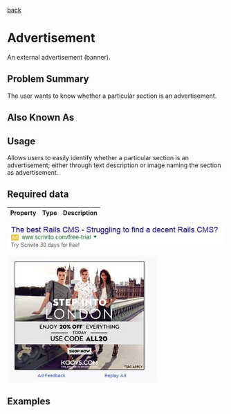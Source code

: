 [back](structural.md)
# Advertisement
An external advertisement (banner).

## Problem Summary

The user wants to know whether a particular section is an advertisement.

## Also Known As

## Usage
Allows users to easily identify whether a particular section is an advertisement; either through text description or image naming the section as advertisement.

## Required data

Property | Type | Description
------------ | ------------- | -------------

![Advertisement sample](img/advertisement-1.jpg "basic sample")

![Advertisement sample](img/advertisement-2.jpg "basic sample")

## Examples
